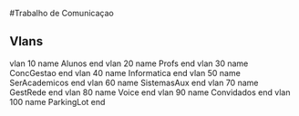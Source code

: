 #Trabalho de Comunicaçao
## Vlans
vlan 10
name Alunos
end
vlan 20
name Profs
end
vlan 30
name ConcGestao
end
vlan 40
name Informatica
end
vlan 50
name SerAcademicos
end
vlan 60
name SistemasAux
end
vlan 70
name GestRede
end
vlan 80
name Voice
end
vlan 90
name Convidados
end
vlan 100
name  ParkingLot
end

